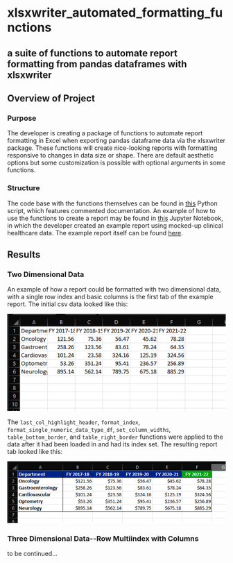 # xlsxwriter_automated_formatting_functions
## a suite of functions to automate report formatting from pandas dataframes with xlsxwriter

## Overview of Project

### Purpose

The developer is creating a package of functions to automate report formatting in Excel when exporting pandas dataframe data via the xlsxwriter package. These functions will create nice-looking reports with formatting responsive to changes in data size or shape. There are default aesthetic options but some customization is possible with optional arguments in some functions.

### Structure

The code base with the functions themselves can be found in [this](https://github.com/cbeckler/xlsxwriter_automated_formatting_functions/blob/main/formatting_functions_open_source.py) Python script, which features commented documentation. An example of how to use the functions to create a report may be found in [this](https://github.com/cbeckler/xlsxwriter_automated_formatting_functions/blob/main/create_example_report.ipynb) Jupyter Notebook, in which the developer created an example report using mocked-up clinical healthcare data. The example report itself can be found [here](https://github.com/cbeckler/xlsxwriter_automated_formatting_functions/blob/main/Reports/Example%20Clinical%20Report.xlsx).

## Results

### Two Dimensional Data

An example of how a report could be formatted with two dimensional data, with a single row index and basic columns is the first tab of the example report. The initial csv data looked like this:

![two dimensional raw data csv](https://github.com/cbeckler/xlsxwriter_automated_formatting_functions/blob/main/Resources/1_2D_before.png)

The `last_col_highlight_header`, `format_index`, `format_single_numeric_data_type_df`, `set_column_widths`, `table_bottom_border`, and `table_right_border` functions were applied to the data after it had been loaded in and had its index set. The resulting report tab looked like this:

![two dimensional data report table](https://github.com/cbeckler/xlsxwriter_automated_formatting_functions/blob/main/Resources/1_2D_after.png)

### Three Dimensional Data--Row Multiindex with Columns

to be continued...
